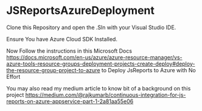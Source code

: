 # JSReportsAzureDeployment

Clone this Repository and open the .Sln with your Visual Studio IDE. 

Ensure You have Azure Cloud SDK Installed. 

Now Follow the instructions in this Microsoft Docs https://docs.microsoft.com/en-us/azure/azure-resource-manager/vs-azure-tools-resource-groups-deployment-projects-create-deploy#deploy-the-resource-group-project-to-azure
to Deploy JsReports to Azure with No Effort

You may also read my medium article  to know bit of a background on this project https://medium.com/@rajkumarb/continuous-integration-for-js-reports-on-azure-appservice-part-1-2a81aa55e06
